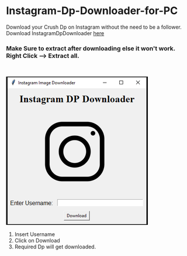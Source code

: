 # Instagram-Dp-Downloader-for-PC

Download your Crush Dp on Instagram without the need to be a follower.
Download InstagramDpDownloader [here](https://github.com/iamvsz/MyFiles/raw/main/InstagramDPDownloader.zip)  

### Make Sure to extract after downloading else it won't work. Right Click --> Extract all.

<br/>

![Instagram Dp Downloader Interface](https://github.com/iamvsz/MyFiles/blob/main/media/Instagram%20Dp%20Downloader.PNG?raw=true)  

1. Insert Username
2. Click on Download
3. Required Dp will get downloaded.


